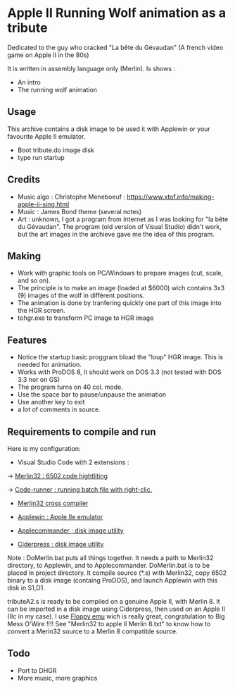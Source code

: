 # Apple II Running Wolf animation as a tribute

Dedicated to the guy who cracked "La bête du Gévaudan"
(A french video game on Apple II in the 80s)

It is written in assembly language only (Merlin).
Is shows :

* An intro
* The running wolf animation

## Usage

This archive contains a disk image to be used it with Applewin or your favourite Apple II emulator.

* Boot tribute.do image disk
* type run startup

## Credits

* Music algo : Christophe Meneboeuf : https://www.xtof.info/making-apple-ii-sing.html
* Music : James Bond theme (several notes)
* Art : unknown, I got a program from Internet as I was looking for "la bête du Gévaudan". The program (old version of Visual Studio) didn't work, but the art images in the archieve gave me the idea of this program.

## Making 
* Work with graphic tools on PC/Windows to prepare images (cut, scale, and so on).
* The principle is to make an image (loaded at $6000) wich contains 3x3 (9) images of the wolf in différent positions. 
* The animation is done by tranfering quickly one part of this image into the HGR screen.
* tohgr.exe to transform PC image to HGR image

## Features

* Notice the startup basic proggram bload the "loup" HGR image. This is needed for animation.
* Works with ProDOS 8, it should work on DOS 3.3 (not tested with DOS 3.3 nor on GS)
* The program turns on 40 col. mode.
* Use the space bar to pause/unpause the animation
* Use another key to exit
* a lot of comments in source.

## Requirements to compile and run

Here is my configuration:

* Visual Studio Code with 2 extensions :

-> [Merlin32 : 6502 code hightliting](marketplace.visualstudio.com/items?itemName=olivier-guinart.merlin32)

-> [Code-runner :  running batch file with right-clic.](marketplace.visualstudio.com/items?itemName=formulahendry.code-runner)

* [Merlin32 cross compiler](brutaldeluxe.fr/products/crossdevtools/merlin)

* [Applewin : Apple IIe emulator](github.com/AppleWin/AppleWin)

* [Applecommander ; disk image utility](applecommander.sourceforge.net)

* [Ciderpress ; disk image utility](a2ciderpress.com)

Note :
DoMerlin.bat puts all things together. It needs a path to Merlin32 directory, to Applewin, and to Applecommander.
DoMerlin.bat is to be placed in project directory.
It compile source (*.s) with Merlin32, copy 6502 binary to a disk image (containg ProDOS), and launch Applewin with this disk in S1,D1.

tributeA2.s is ready to be compiled on a genuine Apple II, with Merlin 8.
It can be imported in a disk image using Ciderpress, then used on an Apple II (IIc in my case).
I use [Floppy emu](www.bigmessowires.com/floppy-emu) wich is really great, congratulation to Big Mess O'Wire !!!!
See "Merlin32 to apple II Merlin 8.txt" to know how to convert a Merin32 source to a Merlin 8 compatible source.

## Todo

* Port to DHGR
* More music, more graphics
